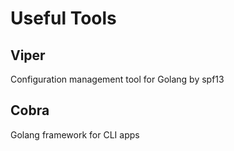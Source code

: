 # Useful Tools

## Viper

Configuration management tool for Golang by spf13

## Cobra
Golang framework for CLI apps

